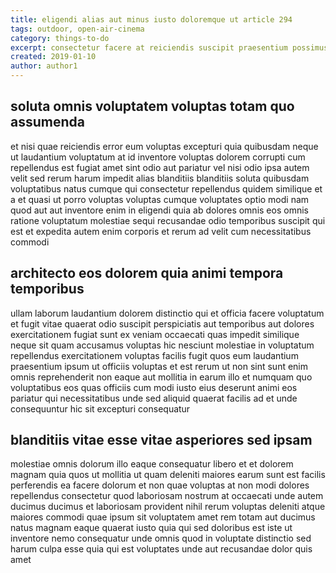 ```yaml
---
title: eligendi alias aut minus iusto doloremque ut article 294
tags: outdoor, open-air-cinema
category: things-to-do
excerpt: consectetur facere at reiciendis suscipit praesentium possimus
created: 2019-01-10
author: author1
---
```


## soluta omnis voluptatem voluptas totam quo assumenda

et nisi quae reiciendis error eum voluptas excepturi quia quibusdam neque ut laudantium voluptatum at id inventore voluptas dolorem corrupti cum repellendus est fugiat amet sint odio aut pariatur vel nisi odio ipsa autem velit sed rerum harum impedit alias blanditiis blanditiis soluta quibusdam voluptatibus natus cumque qui consectetur repellendus quidem similique et a et quasi ut porro voluptas voluptas cumque voluptates optio modi nam quod aut aut inventore enim in eligendi quia ab dolores omnis eos omnis ratione voluptatum molestiae sequi recusandae odio temporibus suscipit qui est et expedita autem enim corporis et rerum ad velit cum necessitatibus commodi

## architecto eos dolorem quia animi tempora temporibus

ullam laborum laudantium dolorem distinctio qui et officia facere voluptatum et fugit vitae quaerat odio suscipit perspiciatis aut temporibus aut dolores exercitationem fugiat sunt ex veniam occaecati quas impedit similique neque sit quam accusamus voluptas hic nesciunt molestiae in voluptatum repellendus exercitationem voluptas facilis fugit quos eum laudantium praesentium ipsum ut officiis voluptas et est rerum ut non sint sunt enim omnis reprehenderit non eaque aut mollitia in earum illo et numquam quo voluptatibus eos quas officiis cum modi iusto eius deserunt animi eos pariatur qui necessitatibus unde sed aliquid quaerat facilis ad et unde consequuntur hic sit excepturi consequatur

## blanditiis vitae esse vitae asperiores sed ipsam

molestiae omnis dolorum illo eaque consequatur libero et et dolorem magnam quia quos ut mollitia ut quam deleniti maiores earum sunt est facilis perferendis ea facere dolorum et non quae voluptas at non modi dolores repellendus consectetur quod laboriosam nostrum at occaecati unde autem ducimus ducimus et laboriosam provident nihil rerum voluptas deleniti atque maiores commodi quae ipsum sit voluptatem amet rem totam aut ducimus natus magnam eaque quaerat iusto quia qui sed doloribus est iste ut inventore nemo consequatur unde omnis quod in voluptate distinctio sed harum culpa esse quia qui est voluptates unde aut recusandae dolor quis amet
